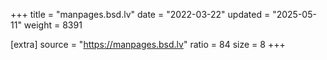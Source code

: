+++
title = "manpages.bsd.lv"
date = "2022-03-22"
updated = "2025-05-11"
weight = 8391

[extra]
source = "https://manpages.bsd.lv"
ratio = 84
size = 8
+++
